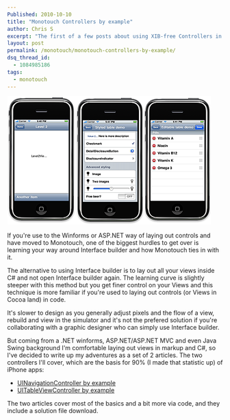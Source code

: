 ```yaml
---
Published: 2010-10-10
title: "Monotouch Controllers by example"
author: Chris S
excerpt: "The first of a few posts about using XIB-free Controllers in Monotouch."
layout: post
permalink: /monotouch/monotouch-controllers-by-example/
dsq_thread_id:
  - 1084985186
tags:
  - monotouch
---
```

![UINavigationController][1]![UITableController][2]![UITableController][3]

<!--more-->

If you're use to the Winforms or ASP.NET way of laying out controls and have moved to Monotouch, one of the biggest hurdles to get over is learning your way around Interface builder and how Monotouch ties in with it. 

The alternative to using Interface builder is to lay out all your views inside C# and not open Interface builder again. The learning curve is slightly steeper with this method but you get finer control on your Views and this technique is more familiar if you're used to laying out controls (or Views in Cocoa land) in code. 

It's slower to design as you generally adjust pixels and the flow of a view, rebuild and view in the simulator and it's not the prefered solution if you're collaborating with a graphic designer who can simply use Interface builder. 

But coming from a .NET winforms, ASP.NET/ASP.NET MVC and even Java Swing background I'm comfortable laying out views in markup and C#, so I've decided to write up my adventures as a set of 2 articles. The two controllers I'll cover, which are the basis for 90% (I made that statistic up) of iPhone apps: 

  * [UINavigationController by example][4]
  * [UITableViewController by example][5]

The two articles cover most of the basics and a bit more via code, and they include a solution file download.

 [1]: /wp-content/uploads/2010/10/UINavigationController2.png
 [2]: /wp-content/uploads/2010/10/UITableViewController3.png
 [3]: /wp-content/uploads/2010/10/UITableViewController4.png
 [4]: /iphone/uinavigationcontroller-by-example
 [5]: /iphone/uitableviewcontroller-by-example